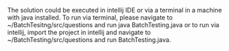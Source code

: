 The solution could be executed in intellij IDE or via a terminal in a machine with java installed.
To run via terminal, please navigate to ~/BatchTesitng/src/questions and run java BatchTesting.java or to run via intellij, import the project in intellij and navigate to ~/BatchTesting/src/questions and run BatchTesting.java.
